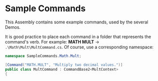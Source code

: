 ﻿# Sample Commands

This Assembly contains some example commands, used by the several Demos.

It is good practice to place each command in a folder that represents the command's verb. For example: **MATH MULT** -> `.\Math\Mult\MultCommand.cs`. Of course, use a corresponding namespace:

```csharp
namespace SampleCommands.Math.Mult;

[Command("MATH.MULT", "Multiply two decimal values.")]
public class MultCommand : CommandBase2<MultContext>
{
```